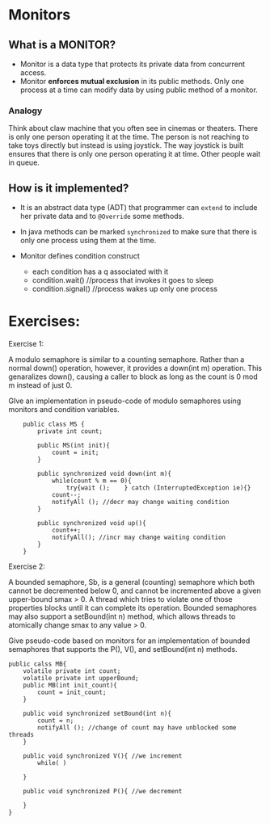 # Monitors

## What is a MONITOR?

- Monitor is a data type that protects its private data from concurrent access. 
- Monitor <b>enforces mutual exclusion</b> in its public methods. Only one process at a time can modify data by using public method of a monitor. 

### Analogy
Think about claw machine that you often see in cinemas or theaters. There is only one person operating it at the time. The person is not reaching to take toys directly but instead is using joystick. The way joystick is built ensures that there is only one person operating it at time. Other people wait in queue. 

## How is it implemented?
- It is an abstract data type (ADT) that programmer can ```extend``` to include her private data and to ```@Override``` some methods. 

- In java methods can be marked ```synchronized``` to make sure that there is only one process using them at the time. 
- Monitor defines condition construct
	- each condition has a q associated with it
	- condition.wait() //process that invokes it goes to sleep
	- condition.signal() //process wakes up only one process

# Exercises:

Exercise 1:
 
A modulo semaphore is similar to a counting semaphore. Rather than a normal down() operation, however, it provides a down(int m) operation. This genaralizes down(), causing a caller to block as long as the count is 0 mod m instead of just 0.

GIve an implementation in pseudo-code of modulo semaphores using monitors and condition variables.

```
	public class MS {
		private int count;
	
		public MS(int init){
			count = init;
		}

		public synchronized void down(int m){
			while(count % m == 0){
				try{wait ();	} catch (InterruptedException ie){}
			count--;
			notifyAll (); //decr may change waiting condition
		}
	
		public synchronized void up(){
			count++;
			notifyAll(); //incr may change waiting condition
		}
	}

```

Exercise 2:

A bounded semaphore, Sb, is a general (counting) semaphore which both cannot be decremented below 0, and cannot be incremented above a given upper-bound smax > 0. A thread which tries to violate one of those properties blocks until it can complete its operation. Bounded semaphores may also support a setBound(int n) method, which allows threads to atomically change smax to any value > 0.

Give pseudo-code based on monitors for an implementation of bounded semaphores that supports the P(), V(), and setBound(int n) methods.

```
public calss MB{
	volatile private int count;
	volatile private int upperBound;
	public MB(int init_count){
		count = init_count;
	}
	
	public void synchronized setBound(int n){
		count = n;
		notifyAll (); //change of count may have unblocked some threads 
	}
	
	public void synchronized V(){ //we increment
		while( )
		
	}
	
	public void synchronized P(){ //we decrement
	
	}
}

```


